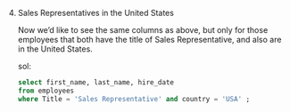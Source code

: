 4. Sales Representatives in the United States

   Now we’d like to see the same columns as above, but only for those employees that both have the title of Sales Representative, and also are in the United States.

   sol:

   ```sql
   select first_name, last_name, hire_date
   from employees
   where Title = 'Sales Representative' and country = 'USA' ;
   ```
